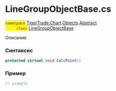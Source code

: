 
# LineGroupObjectBase.cs
<mark style="color:purple;">`namespace`</mark> [TigerTrade.Chart](../../../../../TigerTrade.Chart.md).[Objects](../../../../../TigerTrade.Chart/Objects.md).[Abstract](../../../../../TigerTrade.Chart/Objects/Abstract.md)  
<mark style="color:red;">&nbsp;&nbsp;&nbsp;&nbsp;&nbsp;&nbsp;&nbsp;&nbsp;&nbsp;`class`</mark> [LineGroupObjectBase](../../LineGroupObjectBase.cs.md)

Описание

### Синтаксис
```csharp
protected virtual void CalcPoint()
```


### Пример  
```csharp
// example
```
                    
                    